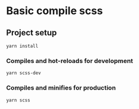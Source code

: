 # Basic compile scss

## Project setup
```
yarn install
```

### Compiles and hot-reloads for development
```
yarn scss-dev
```

### Compiles and minifies for production
```
yarn scss
```
